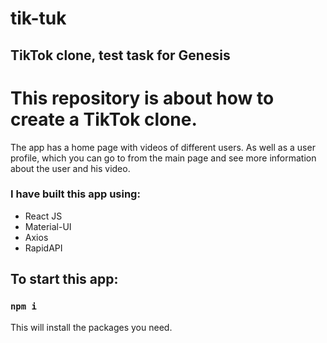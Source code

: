 # tik-tuk
## TikTok clone, test task for Genesis

# This repository is about how to create a TikTok clone. 

The app has a home page with videos of different users. As well as a user profile, which you can go to from the main page and see more information about the user and his video.


### I have built this app using:
- React JS
- Material-UI
- Axios
- RapidAPI 


## To start this app:
### `npm i`
This will install the packages you need.
